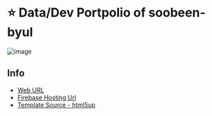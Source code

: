 # ⭐ Data/Dev Portpolio of soobeen-byul

![image](https://github.com/soobeen-byul/soobeen-byul.github.io/assets/95599133/fab2f87a-7719-4fb1-a14f-76987f545cfb)

## Info
- [Web URL](https://soobeen-byul.github.io/)
- [Firebase Hosting Url](https://soobeenbyul-log.web.app/)
- [Template Source - html5up](https://html5up.net/)
